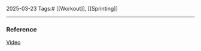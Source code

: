 2025-03-23
Tags:# [[Workout]], [[Sprinting]]





---
### Reference
[Video](https://www.youtube.com/watch?v=Aj5SONT3T2o)
